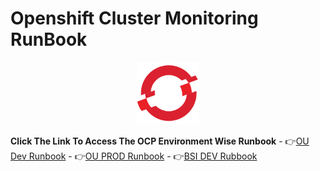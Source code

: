 # Openshift Cluster Monitoring RunBook
<p align="center">
  <img 
    width="100"
    height="100"
    src="images/ocp-logo.png"
  >
</p>

**Click The Link To Access The OCP Environment Wise Runbook**
     - :point_right:[OU Dev Runbook](OU-DEV/README.md)
     - :point_right:[OU PROD Runbook](OU-PROD/README.md)
     - :point_right:[BSI DEV Rubbook](BSI-DEV/README.md)


